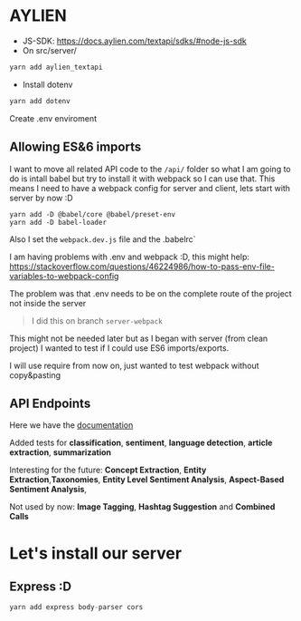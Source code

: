 # AYLIEN

- JS-SDK: https://docs.aylien.com/textapi/sdks/#node-js-sdk
- On src/server/

```bash
yarn add aylien_textapi
```

- Install dotenv

```bash
yarn add dotenv
```

Create .env enviroment

## Allowing ES&6 imports

I want to move all related API code to the `/api/` folder so what I am going to do is intall babel but try to install it with webpack so I can use that. This means I need to have a webpack config for server and client, lets start with server by now :D

```
yarn add -D @babel/core @babel/preset-env
yarn add -D babel-loader
```

Also I set the `webpack.dev.js` file and the .babelrc`

I am having problems with .env and webpack :D, this might help: https://stackoverflow.com/questions/46224986/how-to-pass-env-file-variables-to-webpack-config

The problem was that .env needs to be on the complete route of the project not inside the server

> I did this on branch `server-webpack`

This might not be needed later but as I began with server (from clean project)
I wanted to test if I could use ES6 imports/exports.

I will use require from now on, just wanted to test webpack without copy&pasting

## API Endpoints

Here we have the [documentation](https://docs.aylien.com/textapi/endpoints/#http-request)

Added tests for **classification**, **sentiment**, **language detection**, **article extraction**, **summarization**

Interesting for the future: **Concept Extraction**, **Entity Extraction**,**Taxonomies**, **Entity Level Sentiment Analysis**, **Aspect-Based Sentiment Analysis**,

Not used by now: **Image Tagging**, **Hashtag Suggestion** and **Combined Calls**

# Let's install our server

## Express :D

```js
yarn add express body-parser cors
```

